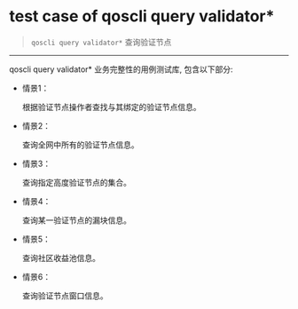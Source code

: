 # test case of qoscli query validator*

> `qoscli query validator*` 查询验证节点

---

qoscli query validator* 业务完整性的用例测试库, 包含以下部分:

* 情景1：

    根据验证节点操作者查找与其绑定的验证节点信息。

* 情景2：

    查询全网中所有的验证节点信息。

* 情景3：

    查询指定高度验证节点的集合。

* 情景4：

    查询某一验证节点的漏块信息。

* 情景5：
  
    查询社区收益池信息。

* 情景6：

    查询验证节点窗口信息。
